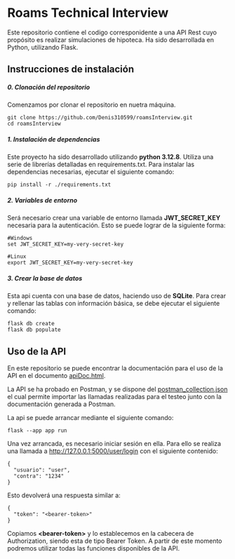 # Roams Technical Interview

Este repositorio contiene el codigo corresponidente a una API Rest cuyo propósito es realizar simulaciones de hipoteca. Ha sido desarrollada en Python, utilizando Flask.


## Instrucciones de instalación
##### 0. Clonación del repositorio
Comenzamos por clonar el repositorio en nuetra máquina.

    git clone https://github.com/Denis310599/roamsInterview.git
    cd roamsInterview
##### 1. Instalación de dependencias
Este proyecto ha sido desarrollado utilizando **python 3.12.8**. Utiliza una serie de librerías detalladas en requirements.txt. Para instalar las dependencias necesarias, ejecutar el siguiente comando:

    pip install -r ./requirements.txt

##### 2. Variables de entorno
Será necesario crear una variable de entorno llamada **JWT_SECRET_KEY** necesaria para la autenticación. Esto se puede lograr de la siguiente forma:

    #Windows
    set JWT_SECRET_KEY=my-very-secret-key
    
    #Linux
    export JWT_SECRET_KEY=my-very-secret-key

##### 3. Crear la base de datos
Esta api cuenta con una base de datos, haciendo uso de **SQLite**. Para crear y rellenar las tablas con información básica, se debe ejecutar el siguiente comando:

    flask db create
    flask db populate




## Uso de la API
En este repositorio se puede encontrar la documentación para el uso de la API en el documento [apiDoc.html](./doc/apiDoc.html).

La API se ha probado en Postman, y se dispone del [postman_collection.json](./doc/roams_doc.postman_collection.json) el cual permite importar las llamadas realizadas para el testeo junto con la documentación generada a Postman.

La api se puede arrancar mediante el siguiente comando:

    flask --app app run
  
Una vez arrancada, es necesario iniciar sesión en ella. Para ello se realiza una llamada a http://127.0.0.1:5000/user/login con el siguiente contenido:

    {
      "usuario": "user",
      "contra": "1234"
    }

Esto devolverá una respuesta similar a:

    {
      "token": "<bearer-token>"
    }
Copiamos **\<bearer-token\>** y lo establecemos en la cabecera de Authorization, siendo esta de tipo Bearer Token. A partir de este momento podremos utilizar todas las funciones disponibles de la API.